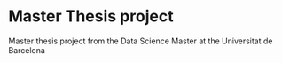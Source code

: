# Master Thesis project

Master thesis project from the Data Science Master at the Universitat de Barcelona
